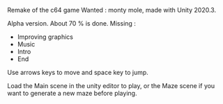 Remake of the c64 game Wanted : monty mole, made with Unity 2020.3.

Alpha version. About 70 % is done. Missing :

 - Improving graphics
 - Music
 - Intro
 - End

Use arrows keys to move and space key to jump.

Load the Main scene in the unity editor to play, or the Maze scene if you want to generate a new maze before playing.
